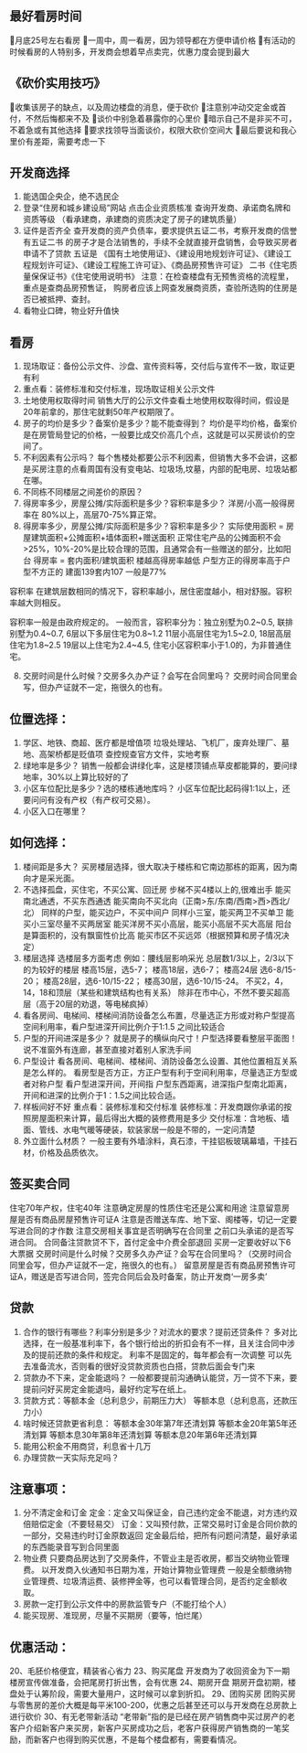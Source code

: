 
## 最好看房时间
🌟月底25号左右看房
🌟一周中，周一看房，因为领导都在方便申请价格
🌟有活动的时候看房的人特别多，开发商会想着早点卖完，优惠力度会提到最大

## 《砍价实用技巧》
🌟收集该房子的缺点，以及周边楼盘的消息，便于砍价
🌟注意别冲动交定金或首付，不然后悔都来不及
🌟谈价中别急着暴露你的心里价
🌟暗示自己不是非买不可，不着急或有其他选择
🌟要求找领导当面谈价，权限大砍价空间大
🌟最后要说和我心里价有差距，需要考虑一下

## 开发商选择
1. 能选国企央企，绝不选民企
2. 登录“住房和城乡建设局”网站
点击企业资质核准
查询开发商、承诺商名牌和资质等级
（看承建商，承建商的资质决定了房子的建筑质量）
4. 证件是否齐全
查开发商的资产负债率，要求提供五证二书，考察开发商的信誉
有五证二书 的房子才是合法销售的，手续不全就直接开盘销售，会导致买房者申请不了贷款
五证是 《国有土地使用证》、《建设用地规划许可证》、《建设工程规划许可证》、《建设工程施工许可证》、《商品房预售许可证》
二书《住宅质量保保证书》《住宅使用说明书》
注意：在检查楼盘有无预售资格的流程里，重点是查商品房预售证，
购房者应该上网查发展商资质，查验所选购的住房是否已被抵押、查封。
5. 看物业口碑，物业好升值快


## 看房
1. 现场取证：备份公示文件、沙盘、宣传资料等，交付后与宣传不一致，取证更有利
2. 重点看：装修标准和交付标准，现场取证相关公示文件
3. 土地使用权取得时间
销售大厅的公示文件查看土地使用权取得时间，假设是20年前拿的，那住宅就剩50年产权期限了。
4. 房子的均价是多少？备案价是多少？能不能查得到？
均价是平均价格，备案价是在房管局登记的价格，一般要比成交价高几个点，这就是可以买房谈价的空间了。
5. 不利因素有公示吗？
每个售楼处都要公示不利因素，但销售大多不会讲，这都是买房注意的点看周国有没有变电站、垃圾场,坟墓，内部的配电房、垃圾站都在哪。
6. 不同栋不同楼层之间差价的原因？
7.  得房率多少，房屋公摊/实际面积是多少？容积率是多少？
洋房/小高一般得房率在 80%以上，高层70-75%算正常。
1. 得房率多少，房屋公摊/实际面积是多少？容积率是多少？
实际使用面积 = 房屋建筑面积+公摊面积+墙体面积+赠送面积
正常住宅产品的公摊面积不会>25%，10%-20%是比较合理的范围，且通常会有一些赠送的部分，比如阳台
得房率 = 套内面积/建筑面积  楼越高得房率越低  户型方正的得房率高于户型不方正的  建面139套内107  一般是77%

容积率  在建筑层数相同的情况下，容积率越小，居住密度越小，相对舒服。容积率越大则相反。

容积率一般是由政府规定的。
一般而言，容积率分为：独立别墅为0.2~0.5,
联排别墅为0.4~0.7,
6层以下多层住宅为0.8~1.2
11层小高层住宅为1.5~2.0,
18层高层住宅为1.8~2.5
19层以上住宅为2.4~4.5,
住宅小区容积率小于1.0的，为非普通住宅。

8. 交房时间是什么时候？交房多久办产证？会写在合同里吗？
交房时间合同里会写，但办产证就不一定，拖很久的也有。


## 位置选择：
1. 学区、地铁、商超、医疗都是增值项
垃圾处理站、飞机厂，废弃处理厂、墓地、高架桥都是贬值项
查控规查官方文件，实地考察
2. 绿地率是多少？
销售一般都会讲绿化率，这是楼顶铺点草皮都能算的，要问绿地率，30%以上算比较好的了
3. 小区车位配比是多少？选的楼栋通地库吗？
小区车位配比起码得1:1以上，还要问问有没有产权（有产权可交易）。
4. 小区入口在哪里？

## 如何选择：
1. 楼间距是多大？
买房楼层选择，很大取决于楼栋和它南边那栋的距离，因为南向才是采光面。
2. 不选择孤盘，买住宅，不买公寓、回迁房
步梯不买4楼以上的,很难出手
能买南北通透，不买东西通透
能买南向不买北向（正南>东/东南/西南>西>西北/北）
同样的户型，能买边户，不买中间户
同样小三室，能买两卫不买单卫
能买小三室尽量不买两居室
能买洋房不买小高层，能买小高层不买大高层
阳台是算面积的，没有飘窗性价比高
能买市区不买远郊（根据预算和房子情况决定）
3. 楼层选择
选楼层多方面考虑  例如：腰线层影响采光
总层数1/3以上，2/3以下的为较好的楼层
楼高15层，选5-7；
楼高18层，选6-7；
楼高24层 选6-8/15-20；
楼高28层，选6-10/15-22；
楼高30层，选6-10/15-24。
不买2，4，14，18和顶层（某些和建筑结构也有关系）
除非在市中心，不然不要买超高层（高于20层的劝退，等电梯疯掉）
4. 看各房间、电梯间、楼梯间消防设备怎么布置，尽量选正方形或对称户型提高空间利用率，看户型进深开间比例介于1:1.5 之间比较适合
5. 户型的开间进深是多少？
就是房子的横纵向尺寸！户型选择要看整层平面图！说不准窗外有连廊，甚至直接对着别人家洗手间
6. 户型设计
看各房间、电梯间、楼梯间、消防设备怎么设置、其他位置相互关系是怎么样的。
看房型是否方正，方正户型有利于空间利用率，尽量选正方型或者对称户型
看户型进深开间，开间指 户型东西距离，进深指户型南北距离，开间和进深的比例介于1：1.5之间比较合适。
7. 样板间好不好
重点看：装修标准和交付标准
装修标准：开发商跟你承诺的按照房屋面积来计算，最后得出大概的装修费用是多少
交付标准：含地板、墙面、管线、水电气暖等硬装，软装家居一般是不带的，一定问清楚
8. 外立面什么材质？
一般主要有外墙涂料，真石漆，干挂铝板玻璃幕墙，干挂石材，价格及品质依次。


## 签买卖合同
住宅70年产权，住宅40年
注意确定房屋的性质住宅还是公寓和用途
注意留意房屋是否有商品房屋预售许可证A
注意是否赠送车库、地下室、阁楼等，切记一定要写进合同的才作数
注意交房相关事宜是否明确写在合同里
之前口头承诺的是否写进合同。
合同备注贷款贷不下，首付定金中介费全部退回
买房一定要收好以下6大票据
交房时间是什么时候？交房多久办产证？会写在合同里吗？（交房时间合同里会写，但办产证就不一定，拖很久的也有。）
留意房屋是否有商品房预售许可证A，赠送是否写进合同，签完合同后会及时备案，防止开发商‘一房多卖’
## 贷款
1. 合作的银行有哪些？利率分别是多少？对流水的要求？提前还贷条件？
多对比选择，在一般基准利率下，各个银行给出的折扣会有不一样，且关注合同中涉及的提前还款的条件和规定。
利率不是固定的，每年都会有一次调整
可以先去准备流水，否则看的很好没贷款资质也白搭，贷款后面会专门来
2. 贷款办不下来，定金能退吗？
一般都要提前沟通确认能贷，万一贷不下来，要提前问好买房定金能退吗，最好约定写在纸上。
3.  贷款方式：等额本金（总利息少，前期压力大） 等额本息（总利息高，还款压力小）
4.  啥时候还贷款更省利息：
等额本金30年第7年还清划算
等额本金20年第5年还清划算
等额本息30年第8年还清划算
等额本息20年第6年还清划算
5. 能用公积金不用商贷，利息省十几万
6. 办理贷款一天实际充足吗？

## 注意事项：
1. 分不清定金和订金
定金：定金又叫保证金，自己违约定金不能退，对方违约双倍赔偿定金（不要轻易交）
订金：又叫预付款，正常交易时订金是合同价款的一部分，交易违约时订金原数返回
定金最后给，把所有问题问清楚，最好承诺的东西能录音写到合同里面
2. 物业费
只要商品房达到了交房条件，不管业主是否收房，都当交纳物业管理费。
以开发商入伙通知书日期为准，开始计算物业管理费
一般是全额缴纳物业管理费、垃圾清运费、装修押金等，也可以看管理合同，是否约定金额收取。
3. 房款一定打到公示文件中的房款监管专户（不能打给个人）
4. 能买现房、准现房，尽量不买期房（要等，怕烂尾）
## 优惠活动：
20、毛胚价格便宜，精装省心省力
23、购买尾盘
开发商为了收回资金为下一期楼房宣传做准备，会把尾房打折出售，会有优惠
24、期房开盘
期房开盘初期，楼盘处于认筹阶段，需要大量用户，这时候可以拿到折扣。
29、团购买房
团购买房与零售房的差价大概是每平米100-200，优惠之后甚至还可以与开发商在总房款上进行砍价
30、有无老带新活动
“老带新”指的是已经在房产销售商中买过房产的老客户介绍新客户来买房，新客户买房成功之后，老客户获得房产销售商的一笔奖励，而新客户也得到购买优惠，不是每个楼盘都有，需要看情况。



